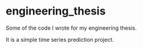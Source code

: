 # engineering_thesis

Some of the code I wrote for my engineering thesis. 

It is a simple time series prediction project.
